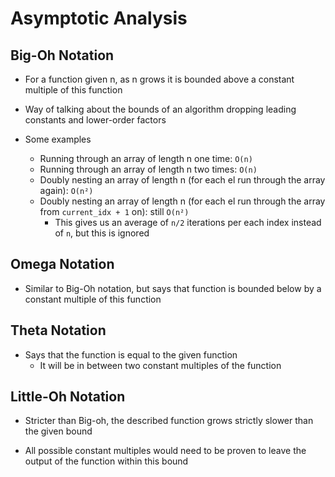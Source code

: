 # Asymptotic Analysis

## Big-Oh Notation

- For a function given n, as n grows it is bounded above a constant multiple of this function

- Way of talking about the bounds of an algorithm dropping leading constants and lower-order factors

- Some examples
  - Running through an array of length n one time: `O(n)`
  - Running through an array of length n two times: `O(n)`
  - Doubly nesting an array of length n (for each el run through the array again): `O(n²)`
  - Doubly nesting an array of length n (for each el run through the array from `current_idx + 1` on): still `O(n²)`
    - This gives us an average of `n/2` iterations per each index instead of `n`, but this is ignored

## Omega Notation

- Similar to Big-Oh notation, but says that function is bounded below by a constant multiple of this function

## Theta Notation

- Says that the function is equal to the given function
  - It will be in between two constant multiples of the function 

## Little-Oh Notation

- Stricter than Big-oh, the described function grows strictly slower than the given bound

- All possible constant multiples would need to be proven to leave the output of the function within this bound